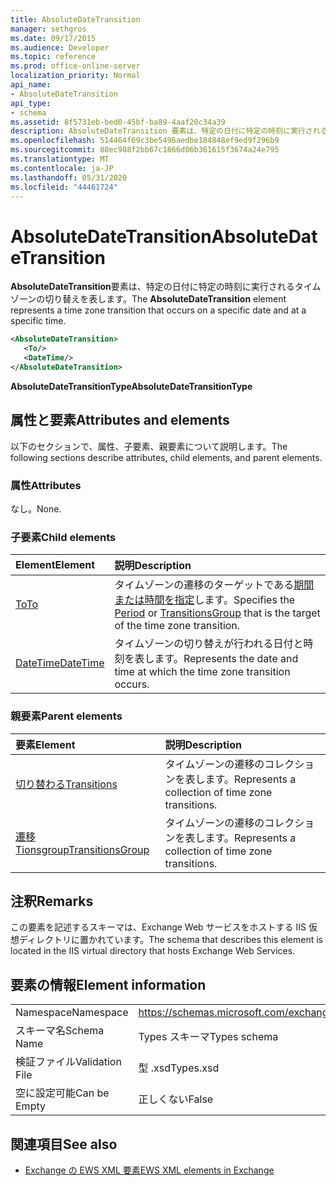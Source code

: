 ```yaml
---
title: AbsoluteDateTransition
manager: sethgros
ms.date: 09/17/2015
ms.audience: Developer
ms.topic: reference
ms.prod: office-online-server
localization_priority: Normal
api_name:
- AbsoluteDateTransition
api_type:
- schema
ms.assetid: 8f5731eb-bed0-45bf-ba89-4aaf20c34a39
description: AbsoluteDateTransition 要素は、特定の日付に特定の時刻に実行されるタイムゾーンの切り替えを表します。
ms.openlocfilehash: 514464f69c3be5496aedbe184848ef9ed9f296b9
ms.sourcegitcommit: 88ec988f2bb67c1866d06b361615f3674a24e795
ms.translationtype: MT
ms.contentlocale: ja-JP
ms.lasthandoff: 05/31/2020
ms.locfileid: "44461724"
---
```

# <a name="absolutedatetransition"></a><span data-ttu-id="77c99-103">AbsoluteDateTransition</span><span class="sxs-lookup"><span data-stu-id="77c99-103">AbsoluteDateTransition</span></span>

<span data-ttu-id="77c99-104">**AbsoluteDateTransition**要素は、特定の日付に特定の時刻に実行されるタイムゾーンの切り替えを表します。</span><span class="sxs-lookup"><span data-stu-id="77c99-104">The **AbsoluteDateTransition** element represents a time zone transition that occurs on a specific date and at a specific time.</span></span> 
  
```xml
<AbsoluteDateTransition>
   <To/>
   <DateTime/>
</AbsoluteDateTransition>
```

<span data-ttu-id="77c99-105">**AbsoluteDateTransitionType**</span><span class="sxs-lookup"><span data-stu-id="77c99-105">**AbsoluteDateTransitionType**</span></span>

## <a name="attributes-and-elements"></a><span data-ttu-id="77c99-106">属性と要素</span><span class="sxs-lookup"><span data-stu-id="77c99-106">Attributes and elements</span></span>

<span data-ttu-id="77c99-107">以下のセクションで、属性、子要素、親要素について説明します。</span><span class="sxs-lookup"><span data-stu-id="77c99-107">The following sections describe attributes, child elements, and parent elements.</span></span>
  
### <a name="attributes"></a><span data-ttu-id="77c99-108">属性</span><span class="sxs-lookup"><span data-stu-id="77c99-108">Attributes</span></span>

<span data-ttu-id="77c99-109">なし。</span><span class="sxs-lookup"><span data-stu-id="77c99-109">None.</span></span>
  
### <a name="child-elements"></a><span data-ttu-id="77c99-110">子要素</span><span class="sxs-lookup"><span data-stu-id="77c99-110">Child elements</span></span>

|<span data-ttu-id="77c99-111">**Element**</span><span class="sxs-lookup"><span data-stu-id="77c99-111">**Element**</span></span>|<span data-ttu-id="77c99-112">**説明**</span><span class="sxs-lookup"><span data-stu-id="77c99-112">**Description**</span></span>|
|:-----|:-----|
|[<span data-ttu-id="77c99-113">To</span><span class="sxs-lookup"><span data-stu-id="77c99-113">To</span></span>](to.md) <br/> |<span data-ttu-id="77c99-114">タイムゾーンの遷移のターゲットである[期間](period.md)[または時間を指定](transitionsgroup.md)します。</span><span class="sxs-lookup"><span data-stu-id="77c99-114">Specifies the [Period](period.md) or [TransitionsGroup](transitionsgroup.md) that is the target of the time zone transition.</span></span>  <br/> |
|[<span data-ttu-id="77c99-115">DateTime</span><span class="sxs-lookup"><span data-stu-id="77c99-115">DateTime</span></span>](datetime.md) <br/> |<span data-ttu-id="77c99-116">タイムゾーンの切り替えが行われる日付と時刻を表します。</span><span class="sxs-lookup"><span data-stu-id="77c99-116">Represents the date and time at which the time zone transition occurs.</span></span>  <br/> |
   
### <a name="parent-elements"></a><span data-ttu-id="77c99-117">親要素</span><span class="sxs-lookup"><span data-stu-id="77c99-117">Parent elements</span></span>

|<span data-ttu-id="77c99-118">**要素**</span><span class="sxs-lookup"><span data-stu-id="77c99-118">**Element**</span></span>|<span data-ttu-id="77c99-119">**説明**</span><span class="sxs-lookup"><span data-stu-id="77c99-119">**Description**</span></span>|
|:-----|:-----|
|[<span data-ttu-id="77c99-120">切り替わる</span><span class="sxs-lookup"><span data-stu-id="77c99-120">Transitions</span></span>](transitions.md) <br/> |<span data-ttu-id="77c99-121">タイムゾーンの遷移のコレクションを表します。</span><span class="sxs-lookup"><span data-stu-id="77c99-121">Represents a collection of time zone transitions.</span></span>  <br/> |
|[<span data-ttu-id="77c99-122">遷移 Tionsgroup</span><span class="sxs-lookup"><span data-stu-id="77c99-122">TransitionsGroup</span></span>](transitionsgroup.md) <br/> |<span data-ttu-id="77c99-123">タイムゾーンの遷移のコレクションを表します。</span><span class="sxs-lookup"><span data-stu-id="77c99-123">Represents a collection of time zone transitions.</span></span>  <br/> |
   
## <a name="remarks"></a><span data-ttu-id="77c99-124">注釈</span><span class="sxs-lookup"><span data-stu-id="77c99-124">Remarks</span></span>

<span data-ttu-id="77c99-125">この要素を記述するスキーマは、Exchange Web サービスをホストする IIS 仮想ディレクトリに置かれています。</span><span class="sxs-lookup"><span data-stu-id="77c99-125">The schema that describes this element is located in the IIS virtual directory that hosts Exchange Web Services.</span></span>
  
## <a name="element-information"></a><span data-ttu-id="77c99-126">要素の情報</span><span class="sxs-lookup"><span data-stu-id="77c99-126">Element information</span></span>

|||
|:-----|:-----|
|<span data-ttu-id="77c99-127">Namespace</span><span class="sxs-lookup"><span data-stu-id="77c99-127">Namespace</span></span>  <br/> |https://schemas.microsoft.com/exchange/services/2006/types  <br/> |
|<span data-ttu-id="77c99-128">スキーマ名</span><span class="sxs-lookup"><span data-stu-id="77c99-128">Schema Name</span></span>  <br/> |<span data-ttu-id="77c99-129">Types スキーマ</span><span class="sxs-lookup"><span data-stu-id="77c99-129">Types schema</span></span>  <br/> |
|<span data-ttu-id="77c99-130">検証ファイル</span><span class="sxs-lookup"><span data-stu-id="77c99-130">Validation File</span></span>  <br/> |<span data-ttu-id="77c99-131">型 .xsd</span><span class="sxs-lookup"><span data-stu-id="77c99-131">Types.xsd</span></span>  <br/> |
|<span data-ttu-id="77c99-132">空に設定可能</span><span class="sxs-lookup"><span data-stu-id="77c99-132">Can be Empty</span></span>  <br/> |<span data-ttu-id="77c99-133">正しくない</span><span class="sxs-lookup"><span data-stu-id="77c99-133">False</span></span>  <br/> |
   
## <a name="see-also"></a><span data-ttu-id="77c99-134">関連項目</span><span class="sxs-lookup"><span data-stu-id="77c99-134">See also</span></span>

- [<span data-ttu-id="77c99-135">Exchange の EWS XML 要素</span><span class="sxs-lookup"><span data-stu-id="77c99-135">EWS XML elements in Exchange</span></span>](ews-xml-elements-in-exchange.md)

